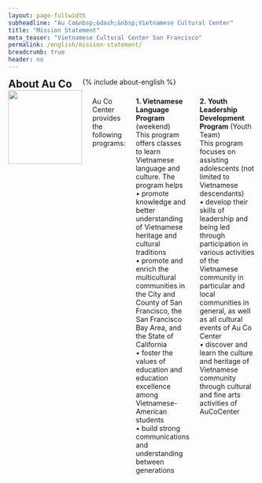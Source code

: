 ```yaml
---
layout: page-fullwidth
subheadline: "Au Co&nbsp;&dash;&nbsp;Vietnamese Cultural Center"
title: "Mission Statement"
meta_teaser: "Vietnamese Cultural Center San Francisco"
permalink: /english/mission-statement/
breadcrumb: true
header: no
---
```

<!--more-->
<div class="row">
<div class="medium-4 medium-push-8 columns">
<h2 style="margin: 0px">About Au Co</h2>
        {% include about-english %}
</div><!-- /.medium-4.columns -->
<div class="medium-8 medium-pull-4 columns" markdown="1">
<img width="150" src="{{ site.urlimg }}auco-logo.png">

Au  Co Center provides the following programs:

<strong>1. Vietnamese Language Program</strong> (weekend)<br />
This program offers classes to learn Vietnamese language and culture.
The program helps<br />
&bull;&nbsp;promote knowledge and better understanding of Vietnamese heritage and cultural traditions<br />
&bull;&nbsp;promote and enrich the multicultural communities in the City and County of San Francisco, the San Francisco Bay Area, and the State of California<br />
&bull;&nbsp;foster the values of education and education excellence among Vietnamese-American students<br />
&bull;&nbsp;build strong communications and understanding between generations

<strong>2. Youth Leadership Development Program</strong> (Youth Team)<br />
This program focuses on assisting adolescents (not limited to Vietnamese descendants)<br />
&bull;&nbsp;develop their skills of leadership and being led through participation in various activities of the Vietnamese community in particular and local communities in general, as well as all cultural events of Au Co Center<br />
&bull;&nbsp;discover and learn the culture and heritage of Vietnamese community through cultural and fine arts activities of AuCoCenter

</div><!-- /.row -->
